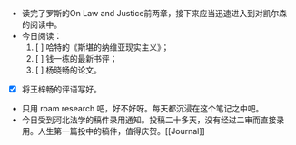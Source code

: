 - 读完了罗斯的On Law and Justice前两章，接下来应当迅速进入到对凯尔森的阅读中。
- 今日阅读：
    1. [ ] 哈特的《斯堪的纳维亚现实主义》；
    2. [ ] 钱一栋的最新书评；
    3. [ ] 杨晓畅的论文。
- [x] 将王梓畅的评语写好。
- 只用 roam research 吧，好不好呀。每天都沉浸在这个笔记之中吧。
- 今日受到河北法学的稿件录用通知。投稿二十多天，没有经过二审而直接录用。人生第一篇投中的稿件，值得庆贺。[[Journal]]
